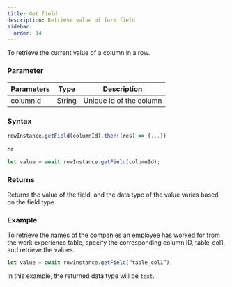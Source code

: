 ```yaml
---
title: Get field
description: Retrieve value of form field
sidebar:
  order: 14
---
```


To retrieve the current value of a column in a row.

### Parameter

| Parameters | Type   | Description             |
| ---------- | ------ | ----------------------- |
| columnId   | String | Unique Id of the column |

### Syntax

```js
rowInstance.getField(columnId).then((res) => {...})
```

or

```js
let value = await rowInstance.getField(columnId);
```

### Returns

Returns the value of the field, and the data type of the value varies based on the field type.

### Example

To retrieve the names of the companies an employee has worked for from the work experience table, specify the corresponding column ID, table_col1, and retrieve the values.

```js
let value = await rowInstance.getField(“table_col1”);
```

In this example, the returned data type will be `text`.
